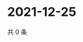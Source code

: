 # 2021-12-25

共 0 条

<!-- BEGIN WEIBO -->
<!-- 最后更新时间 Sat Dec 25 2021 02:10:36 GMT+0800 (China Standard Time) -->

<!-- END WEIBO -->

